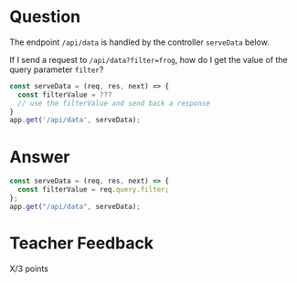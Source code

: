 # Question

The endpoint `/api/data` is handled by the controller `serveData` below.

If I send a request to `/api/data?filter=frog`, how do I get the value of the query parameter `filter`?

```js
const serveData = (req, res, next) => {
  const filterValue = ???
  // use the filterValue and send back a response
}
app.get('/api/data', serveData);
```

# Answer

```js
const serveData = (req, res, next) => {
  const filterValue = req.query.filter;
};
app.get("/api/data", serveData);
```

# Teacher Feedback

X/3 points
